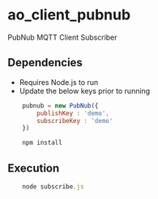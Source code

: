 # ao_client_pubnub
PubNub MQTT Client Subscriber

## Dependencies
- Requires Node.js to run
- Update the below keys prior to running 

```javascript
    pubnub = new PubNub({
        publishKey : 'demo',
        subscribeKey : 'demo'
    })
```

```sh
    npm install
```

## Execution

```javascript
    node subscribe.js
```
